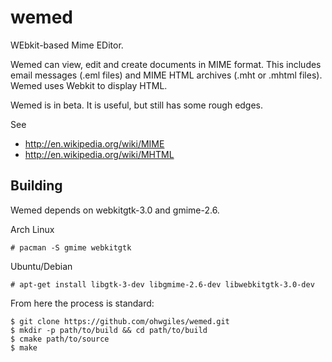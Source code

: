 wemed
=====

WEbkit-based Mime EDitor.

Wemed can view, edit and create documents in MIME format. This includes email messages (.eml files) and MIME HTML archives (.mht or .mhtml files). Wemed uses Webkit to display HTML.

Wemed is in beta. It is useful, but still has some rough edges.

See
- http://en.wikipedia.org/wiki/MIME
- http://en.wikipedia.org/wiki/MHTML


Building
--------

Wemed depends on webkitgtk-3.0 and gmime-2.6.

Arch Linux

	# pacman -S gmime webkitgtk

Ubuntu/Debian

	# apt-get install libgtk-3-dev libgmime-2.6-dev libwebkitgtk-3.0-dev

From here the process is standard:

	$ git clone https://github.com/ohwgiles/wemed.git
	$ mkdir -p path/to/build && cd path/to/build
	$ cmake path/to/source
	$ make



